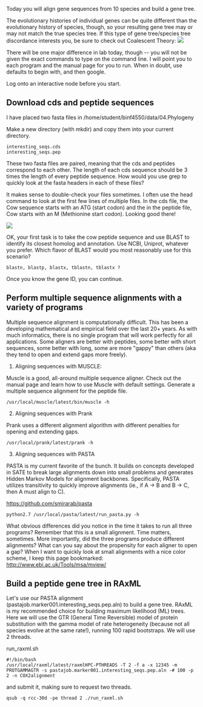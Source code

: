 Today you will align gene sequences from 10 species and build a gene tree. 

The evolutionary histories of individual genes can be quite different than the evolutionary history of species, though, so your resulting gene tree may or may not match the true species tree. If this type of gene tree/species tree discordance interests you, be sure to check out Coalescent Theory:
![](https://biologos.org/files/resources/dnavariant.png)

There will be one major difference in lab today, though -- you will not be given the exact commands to type on the command line. I will point you to each program and the manual page for you to run. When in doubt, use defaults to begin with, and then google.

Log onto an interactive node before you start.

## Download cds and peptide sequences
I have placed two fasta files in /home/student/binf4550/data/04.Phylogeny

Make a new directory (with mkdir) and copy them into your current directory. 

    interesting_seqs.cds
    interesting_seqs.pep

These two fasta files are paired, meaning that the cds and peptides correspond to each other. The length of each cds sequence should be 3 times the length of every peptide sequence. How would you use grep to quickly look at the fasta headers in each of these files?

It makes sense to double-check your files sometimes. I often use the head command to look at the first few lines of multiple files. In the cds file, the Cow sequence starts with an ATG (start codon) and the in the peptide file, Cow starts with an M (Methionine start codon). Looking good there!

![](http://i.imgur.com/BhtJW8n.png)

OK, your first task is to take the cow peptide sequence and use BLAST to identify its closest homolog and annotation. Use NCBI, Uniprot, whatever you prefer. Which flavor of BLAST would you most reasonably use for this scenario?

    blastn, blastp, blastx, tblastn, tblastx ?

Once you know the gene ID, you can continue.

## Perform multiple sequence alignments with a variety of programs

Multiple sequence alignment is computationally difficult. This has been a developing mathematical and empirical field over the last 20+ years. As with much informatics, there is no single program that will work perfectly for all applications. Some aligners are better with peptides, some better with short sequences, some better with long, some are more "gappy" than others (aka they tend to open and extend gaps more freely).  

1) Aligning sequences with MUSCLE:

Muscle is a good, all-around multiple sequence aligner. Check out the manual page and learn how to use Muscle with default settings. Generate a multiple sequence alignment for the peptide file.

    /usr/local/muscle/latest/bin/muscle -h

2) Aligning sequences with Prank

Prank uses a different alignment algorithm with different penalties for opening and extending gaps.

    /usr/local/prank/latest/prank -h

3) Aligning sequences with PASTA

PASTA is my current favorite of the bunch. It builds on concepts developed in SATE to break large alignments down into small problems and generates Hidden Markov Models for alignment backbones. Specifically, PASTA utilizes transitivity to quickly improve alignments (ie., if A -> B and B -> C, then A must align to C). 

https://github.com/smirarab/pasta

    python2.7 /usr/local/pasta/latest/run_pasta.py -h

What obvious differences did you notice in the time it takes to run all three programs? Remember that this is a small alignment. Time matters, sometimes. More importantly, did the three programs produce different alignments? What can you say about the propensity for each aligner to open a gap? When I want to quickly look at small alignments with a nice color scheme, I keep this page bookmarked: http://www.ebi.ac.uk/Tools/msa/mview/


## Build a peptide gene tree in RAxML

Let's use our PASTA alignment (pastajob.marker001.interesting_seqs.pep.aln) to build a gene tree. RAxML is my recommended choice for building maximum likelihood (ML) trees. Here we will use the GTR (General Time Reversible) model of protein substitution with the gamma model of rate heterogeneity (because not all species evolve at the same rate!), running 100 rapid bootstraps. We will use 2 threads.

run_raxml.sh
    
    #!/bin/bash
    /usr/local/raxml/latest/raxmlHPC-PTHREADS -T 2 -f a -x 12345 -m PROTGAMMAGTR -s pastajob.marker001.interesting_seqs.pep.aln -# 100 -p 2 -n COX2alignment

and submit it, making sure to request two threads.
    
    qsub -q rcc-30d -pe thread 2 ./run_raxml.sh

